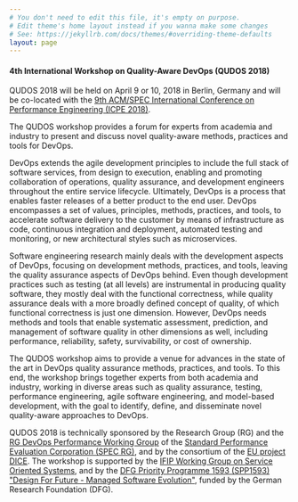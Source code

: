 ```yaml
---
# You don't need to edit this file, it's empty on purpose.
# Edit theme's home layout instead if you wanna make some changes
# See: https://jekyllrb.com/docs/themes/#overriding-theme-defaults
layout: page
---
```


#### 4th International Workshop on Quality-Aware DevOps (QUDOS 2018)

QUDOS 2018 will be held on April 9 or 10, 2018 in Berlin, Germany and will be co-located with the [9th ACM/SPEC International Conference on Performance Engineering (ICPE 2018)](https://icpe2018.spec.org/).

The QUDOS workshop provides a forum for experts from academia and industry to present and discuss novel quality-aware methods, practices and tools for DevOps.

DevOps extends the agile development principles to include the full stack of software services, from design to execution, enabling and promoting collaboration of operations, quality assurance, and development engineers throughout the entire service lifecycle. Ultimately, DevOps is a process that enables faster releases of a better product to the end user. DevOps encompasses a set of values, principles, methods, practices, and tools, to accelerate software delivery to the customer by means of infrastructure as code, continuous integration and deployment, automated testing and monitoring, or new architectural styles such as microservices.

Software engineering research mainly deals with the development aspects of DevOps, focusing on development methods, practices, and tools, leaving the quality assurance aspects of DevOps behind. Even though development practices such as testing (at all levels) are instrumental in producing quality software, they mostly deal with the functional correctness, while quality assurance deals with a more broadly defined concept of quality, of which functional correctness is just one dimension. However, DevOps needs methods and tools that enable systematic assessment, prediction, and management of software quality in other dimensions as well, including performance, reliability, safety, survivability, or cost of ownership.

The QUDOS workshop aims to provide a venue for advances in the state of the art in DevOps quality assurance methods, practices, and tools. To this end, the workshop brings together experts from both academia and industry, working in diverse areas such as quality assurance, testing, performance engineering, agile software engineering, and model-based development, with the goal to identify, define, and disseminate novel quality-aware approaches to DevOps.

QUDOS 2018 is technically sponsored by the Research Group (RG) and the [RG DevOps Performance Working Group](https://research.spec.org/working-groups/devops-performance-working-group.html) of the [Standard Performance Evaluation Corporation (SPEC RG)](http://research.spec.org/), and by the consortium of the [EU project DICE](http://dice-h2020.eu/). The workshop is supported by the [IFIP Working Group on Service Oriented Systems](http://ifip-wg-sos.deib.polimi.it/), and by the [DFG Priority Programme 1593 (SPP1593) "Design For Future - Managed Software Evolution"](http://www.dfg-spp1593.de/), funded by the German Research Foundation (DFG).
